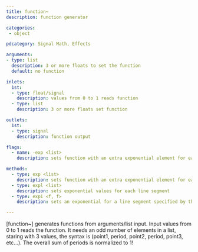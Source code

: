 ```yaml
---
title: function~
description: function generator

categories:
 - object

pdcategory: Signal Math, Effects

arguments:
- type: list
  description: 3 or more floats to set the function
  default: no function

inlets:
  1st:
  - type: float/signal
    description: values from 0 to 1 reads function
  - type: list
    description: 3 or more floats set function

outlets:
  1st:
  - type: signal
    description: function output

flags:
  - name: -exp <list>
    description: sets function with an extra exponential element for each segment

methods:
  - type: exp <list>
    description: sets function with an extra exponential element for each segment
  - type: expl <list>
    description: sets exponential values for each line segment
  - type: expi <f, f>
    description: sets an exponential for a line segment specified by the first float indexed from 0

---
```


[function~] generates functions from arguments/list input. Input values from 0 to 1 reads the function. It needs an odd number of elements in a list, staring with 3 values, the syntax is (point1, period, point2, period, point3, etc...). The overall sum of periods is normalized to 1!

